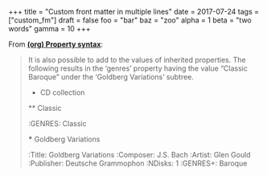 +++
title = "Custom front matter in multiple lines"
date = 2017-07-24
tags = ["custom_fm"]
draft = false
foo = "bar"
baz = "zoo"
alpha = 1
beta = "two words"
gamma = 10
+++

From [**(org) Property syntax**](http://orgmode.org/manual/Property-syntax.html):

>    It is also possible to add to the values of inherited properties.
> The following results in the ‘genres’ property having the value “Classic
> Baroque” under the ‘Goldberg Variations’ subtree.
>
> -   CD collection
>
> \*\* Classic
>
> :GENRES: Classic
>
> **\*** Goldberg Variations
>
> :Title:     Goldberg Variations
> :Composer:  J.S. Bach
> :Artist:    Glen Gould
> :Publisher: Deutsche Grammophon
> :NDisks:    1
> :GENRES+:   Baroque
